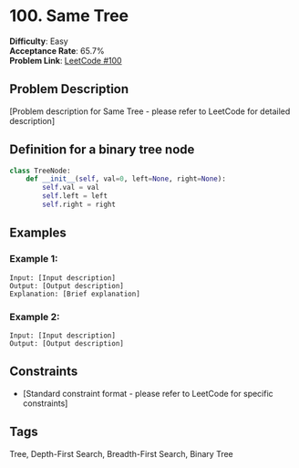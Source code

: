 # 100. Same Tree

**Difficulty**: Easy  
**Acceptance Rate**: 65.7%  
**Problem Link**: [LeetCode #100](https://leetcode.com/problems/same-tree/)

## Problem Description

[Problem description for Same Tree - please refer to LeetCode for detailed description]

## Definition for a binary tree node

```python
class TreeNode:
    def __init__(self, val=0, left=None, right=None):
        self.val = val
        self.left = left
        self.right = right
```

## Examples

### Example 1:
```
Input: [Input description]
Output: [Output description]
Explanation: [Brief explanation]
```

### Example 2:
```
Input: [Input description]
Output: [Output description]
```

## Constraints

- [Standard constraint format - please refer to LeetCode for specific constraints]

## Tags
Tree, Depth-First Search, Breadth-First Search, Binary Tree